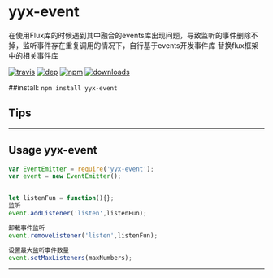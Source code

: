 # yyx-event
在使用Flux库的时候遇到其中融合的events库出现问题，导致监听的事件删除不掉，监听事件存在重复调用的情况下，自行基于events开发事件库
替换flux框架中的相关事件库

[![travis][travis-image]][travis-url]
[![dep][dep-image]][dep-url]
[![npm][npm-image]][npm-url]
[![downloads][downloads-image]][downloads-url]

[travis-image]: https://img.shields.io/travis/then/yyx-event.svg?style=flat
[travis-url]: https://travis-ci.org/then/yyx-event
[dep-image]: https://img.shields.io/david/then/yyx-event.svg?style=flat
[dep-url]: https://david-dm.org/then/yyx-event
[npm-image]: https://img.shields.io/npm/v/yyx-event.svg?style=flat
[npm-url]: https://npmjs.org/package/yyx-event
[downloads-image]: https://img.shields.io/npm/dm/yyx-event.svg?style=flat
[downloads-url]: https://npmjs.org/package/yyx-event

##install:
<code>npm install yyx-event</code>

## Tips

___________________________________________
## Usage yyx-event

```javascript
var EventEmitter = require('yyx-event');
var event = new EventEmitter();


let listenFun = function(){};
监听 
event.addListener('listen',listenFun);

卸载事件监听
event.removeListener('listen',listenFun);

设置最大监听事件数量
event.setMaxListeners(maxNumbers);

```
___________________________________________

